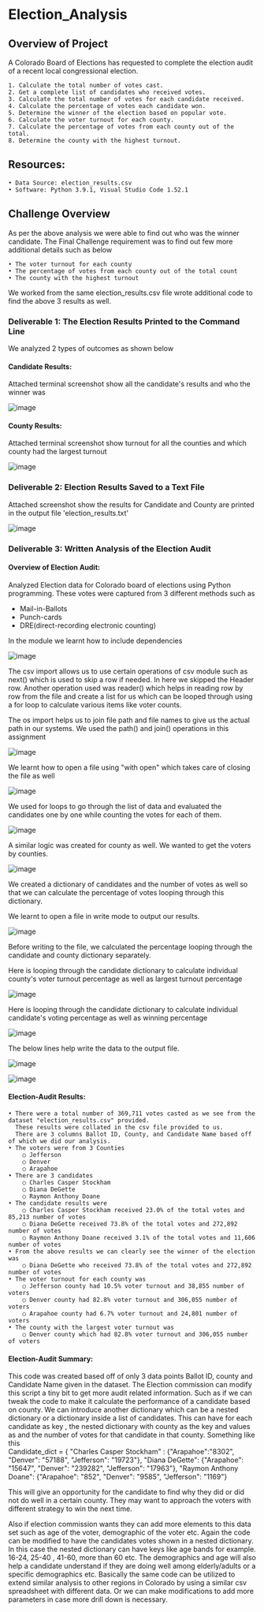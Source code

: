 # Election_Analysis

## Overview of Project
A Colorado Board of Elections has requested to complete the election audit of a recent local congressional election.

	1. Calculate the total number of votes cast.
	2. Get a complete list of candidates who received votes.
	3. Calculate the total number of votes for each candidate received.
	4. Calculate the percentage of votes each candidate won.
	5. Determine the winner of the election based on popular vote.
	6. Calculate the voter turnout for each county.
	7. Calculate the percentage of votes from each county out of the total.
	8. Determine the county with the highest turnout.


## Resources: 
	• Data Source: election_results.csv
	• Software: Python 3.9.1, Visual Studio Code 1.52.1

		

## Challenge Overview

As per the above analysis we were able to find out who was the winner candidate.
The Final Challenge requirement was to find out few more additional details such as below

	• The voter turnout for each county  
	• The percentage of votes from each county out of the total count  
	• The county with the highest turnout
  
We worked from the same election_results.csv file wrote additional code to find the above 3 results as well.



### Deliverable 1: The Election Results Printed to the Command Line
We analyzed 2 types of outcomes as shown below

#### Candidate Results:
Attached terminal screenshot show all the candidate's results and who the winner was

![image](https://user-images.githubusercontent.com/3753839/164590848-ae1a3103-1fc3-4e03-acf3-fe2f04977a5d.png)


#### County Results:
Attached terminal screenshot show turnout for all the counties and which county had the largest turnout

![image](https://user-images.githubusercontent.com/3753839/164590860-e6355386-6c96-433e-87ae-b375c6ead320.png)



### Deliverable 2: Election Results Saved to a Text File
Attached screenshot show the results for Candidate and County are printed in the output file 'election_results.txt'

![image](https://user-images.githubusercontent.com/3753839/164590888-956065eb-ed1c-446d-b6fb-c27e83323f14.png)




### Deliverable 3: Written Analysis of the Election Audit

#### Overview of Election Audit: 
Analyzed Election data for Colorado board of elections using Python programming.
These votes were captured from 3 different methods such as 
  * Mail-in-Ballots
  * Punch-cards
  * DRE(direct-recording electronic counting)

In the module we learnt how to include dependencies

![image](https://user-images.githubusercontent.com/3753839/164590966-3ad1ee47-acab-427f-bf26-0ed52f2bb87f.png)


The csv import allows us to use certain operations of csv module such as next() which is used to skip a row if needed. In here we skipped the Header row. Another operation used was reader() which helps in reading row by row from the file and create a list for us which can be looped through using a for loop to calculate various items like voter counts.

The os import helps us to join file path and file names to give us the actual path in our systems. We used the path() and join() operations in this assignment

![image](https://user-images.githubusercontent.com/3753839/164590994-0ee03a42-b0e6-4444-a3a8-8d1570736c60.png)


We learnt how to open a file using "with open" which takes care of closing the file as well 

![image](https://user-images.githubusercontent.com/3753839/164591001-f56a5083-2208-43df-be79-7223fcebe3ad.png)



We used for loops to go through the list of data and evaluated the candidates one by one while counting the votes for each of them. 

![image](https://user-images.githubusercontent.com/3753839/164591016-79a776bf-e936-4a3c-8cbc-65fd6deba901.png)


A similar logic was created for county as well. We wanted to get the voters by counties.

![image](https://user-images.githubusercontent.com/3753839/164591686-36a3b71b-4369-4359-8268-10c235f934bf.png)



We created a dictionary of candidates and the number of votes as well so that we can calculate the percentage of votes looping through this dictionary.


We learnt to open a file in write mode to output our results.

![image](https://user-images.githubusercontent.com/3753839/164591040-5d9b2d72-32a3-452f-8c14-8b56b31baa15.png)




Before writing to the file, we calculated the percentage looping through the candidate and county dictionary separately.

Here is looping through the candidate dictionary to calculate individual county's voter turnout percentage as well as largest turnout percentage 

![image](https://user-images.githubusercontent.com/3753839/164591099-bc24de2b-916b-4a0d-9748-714537ad467e.png)


Here is looping through the candidate dictionary to calculate individual candidate's voting percentage as well as winning percentage 

![image](https://user-images.githubusercontent.com/3753839/164591117-87437d7a-d0d0-412b-b22c-d85ac3e93f51.png)


The below lines help write the data to the output file.

![image](https://user-images.githubusercontent.com/3753839/164591811-b4c12893-ce06-4f16-a2e7-b376a2fb9058.png)

![image](https://user-images.githubusercontent.com/3753839/164591824-6d1b7682-a319-46a8-8d1f-fc603b87b0d6.png)



#### Election-Audit Results: 
	• There were a total number of 369,711 votes casted as we see from the dataset "election_results.csv" provided.
      These results were collated in the csv file provided to us. 
      There are 3 columns Ballot ID, County, and Candidate Name based off of which we did our analysis.
	• The voters were from 3 Counties
		○ Jefferson
		○ Denver
		○ Arapahoe
	• There are 3 candidates
		○ Charles Casper Stockham
		○ Diana DeGette
		○ Raymon Anthony Doane
	• The candidate results were
		○ Charles Casper Stockham received 23.0% of the total votes and 85,213 number of votes
		○ Diana DeGette received 73.8% of the total votes and 272,892 number of votes
		○ Raymon Anthony Doane received 3.1% of the total votes and 11,606 number of votes
	• From the above results we can clearly see the winner of the election was 
		○ Diana DeGette who received 73.8% of the total votes and 272,892 number of votes
	• The voter turnout for each county was
		○ Jefferson county had 10.5% voter turnout and 38,855 number of voters
		○ Denver county had 82.8% voter turnout and 306,055 number of voters
		○ Arapahoe county had 6.7% voter turnout and 24,801 number of voters
	• The county with the largest voter turnout was
		○ Denver county which had 82.8% voter turnout and 306,055 number of voters


#### Election-Audit Summary: 

This code was created based off of only 3 data points Ballot ID, county and Candidate Name given in the dataset. The Election commission can modify this script a tiny bit to get more audit related information. Such as if we can tweak the code to make it calculate the performance of a candidate based on county. We can introduce another dictionary which can be a nested dictionary or a dictionary inside a list of candidates. This can have for each candidate as key , the nested dictionary with county as the key and values as and the number of votes for that candidate in that county. Something like this   
Candidate_dict = {
"Charles Casper Stockham" : {"Arapahoe":"8302", "Denver": "57188", "Jefferson": "19723"}, 
"Diana DeGette": {"Arapahoe": "15647", "Denver": "239282", "Jefferson": "17963"}, 
"Raymon Anthony Doane": {"Arapahoe": "852", "Denver": "9585", "Jefferson": "1169"}

This will give an opportunity for the candidate to find why they did or did not do well in a certain county. They may want to approach the voters with different strategy to win the next time. 

Also if election commission wants they can add more elements to this data set such as age of the voter, demographic of the voter etc. Again the code can be modified to have the candidates votes shown in a nested dictionary. In this case the nested dictionary can have keys like age bands for example. 16-24, 25-40 , 41-60, more than 60 etc. The demographics and age will also help a candidate understand if they are doing well among elderly/adults or a specific demographics etc. Basically the same code can be utilized to extend similar analysis to other regions in Colorado by using a similar csv spreadsheet with different data. Or we can make modifications to add more parameters in case more drill down is necessary.

